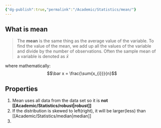 ```yaml
---
{"dg-publish":true,"permalink":"/Academic/Statistics/mean/"}
---
```


## What is mean

>The **mean** is the same thing as the average value of the variable. To find the value of the mean, we add up all the values of the variable and divide by the number of observations. Often the sample mean of a variable is denoted as $\bar x$ 

where mathematically:
$$\bar x = \frac{\sum{x_{i}}}{n}$$

## Properties
1. Mean uses all data from the data set so it is **not [[Academic/Statistics/robust\|robust]]**
2. If the distribution is skewed to left(right), it will be larger(less) than [[Academic/Statistics/median\|median]]
3. 


